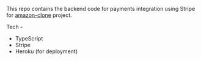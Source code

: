 This repo contains the backend code for payments integration using Stripe for [amazon-clone](https://github.com/gauravgupta98/amazon-clone) project.

Tech -
- TypeScript
- Stripe
- Heroku (for deployment)
